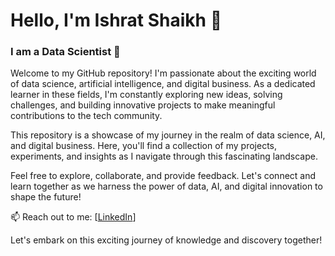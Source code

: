 # Hello, I'm Ishrat Shaikh 👋
### I am a Data Scientist 🌟

Welcome to my GitHub repository! I'm passionate about the exciting world of data science, artificial intelligence, and digital business. As a dedicated learner in these fields, I'm constantly exploring new ideas, solving challenges, and building innovative projects to make meaningful contributions to the tech community.

This repository is a showcase of my journey in the realm of data science, AI, and digital business. Here, you'll find a collection of my projects, experiments, and insights as I navigate through this fascinating landscape.

Feel free to explore, collaborate, and provide feedback. Let's connect and learn together as we harness the power of data, AI, and digital innovation to shape the future!

📫 Reach out to me: [[LinkedIn](https://www.linkedin.com/in/ishrat-shaikh-b3211422a/)]

Let's embark on this exciting journey of knowledge and discovery together!

<!---
Ishrat2903/Ishrat2903 is a ✨ special ✨ repository because its `README.md` (this file) appears on your GitHub profile.
You can click the Preview link to take a look at your changes.
--->

